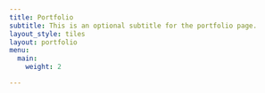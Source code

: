 ```yaml
---
title: Portfolio
subtitle: This is an optional subtitle for the portfolio page.
layout_style: tiles
layout: portfolio
menu:
  main:
    weight: 2

---
```


